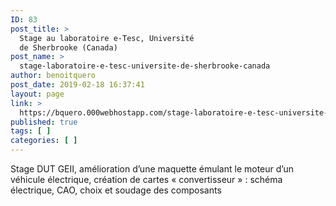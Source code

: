 ```yaml
---
ID: 83
post_title: >
  Stage au laboratoire e-Tesc, Université
  de Sherbrooke (Canada)
post_name: >
  stage-laboratoire-e-tesc-universite-de-sherbrooke-canada
author: benoitquero
post_date: 2019-02-18 16:37:41
layout: page
link: >
  https://bquero.000webhostapp.com/stage-laboratoire-e-tesc-universite-de-sherbrooke-canada
published: true
tags: [ ]
categories: [ ]
---
```

<!-- wp:paragraph -->
<p>Stage DUT GEII,  amélioration d’une maquette émulant le moteur d’un véhicule électrique,  création de cartes « convertisseur » : schéma électrique, CAO, choix et soudage des composants </p>
<!-- /wp:paragraph -->

<!-- wp:paragraph -->
<p><br></p>
<!-- /wp:paragraph -->

<!-- wp:paragraph -->
<p> </p>
<!-- /wp:paragraph -->

<!-- wp:paragraph -->
<p></p>
<!-- /wp:paragraph -->